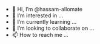 - 👋 Hi, I’m @hassam-allomate
- 👀 I’m interested in ...
- 🌱 I’m currently learning ...
- 💞️ I’m looking to collaborate on ...
- 📫 How to reach me ...

<!---
hassam-allomate/hassam-allomate is a ✨ special ✨ repository because its `README.md` (this file) appears on your GitHub profile.
You can click the Preview link to take a look at your changes.
--->
